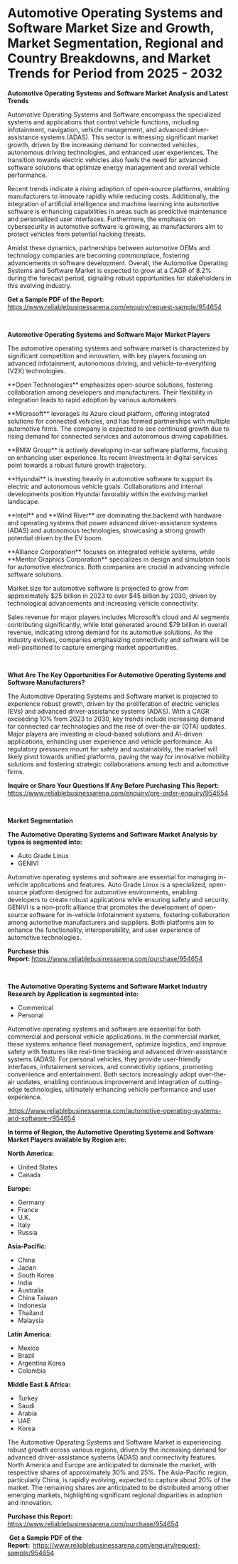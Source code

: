 <p><h1>Automotive Operating Systems and Software Market Size and Growth, Market Segmentation, Regional and Country Breakdowns, and Market Trends for Period from 2025 -  2032</h1></p><p><strong>Automotive Operating Systems and Software Market Analysis and Latest Trends</strong></p>
<p><p>Automotive Operating Systems and Software encompass the specialized systems and applications that control vehicle functions, including infotainment, navigation, vehicle management, and advanced driver-assistance systems (ADAS). This sector is witnessing significant market growth, driven by the increasing demand for connected vehicles, autonomous driving technologies, and enhanced user experiences. The transition towards electric vehicles also fuels the need for advanced software solutions that optimize energy management and overall vehicle performance.</p><p>Recent trends indicate a rising adoption of open-source platforms, enabling manufacturers to innovate rapidly while reducing costs. Additionally, the integration of artificial intelligence and machine learning into automotive software is enhancing capabilities in areas such as predictive maintenance and personalized user interfaces. Furthermore, the emphasis on cybersecurity in automotive software is growing, as manufacturers aim to protect vehicles from potential hacking threats.</p><p>Amidst these dynamics, partnerships between automotive OEMs and technology companies are becoming commonplace, fostering advancements in software development. Overall, the Automotive Operating Systems and Software Market is expected to grow at a CAGR of 8.2% during the forecast period, signaling robust opportunities for stakeholders in this evolving industry.</p></p>
<p><strong>Get a Sample PDF of the Report:&nbsp;</strong> <a href="https://www.reliablebusinessarena.com/enquiry/request-sample/954654?utm_campaign=2317&utm_medium=2&utm_source=Github&utm_content=ia&utm_term=18042025&utm_id=automotive-operating-systems-and-software">https://www.reliablebusinessarena.com/enquiry/request-sample/954654</a></p>
<p>&nbsp;</p>
<p><strong>Automotive Operating Systems and Software Major Market Players</strong></p>
<p><p>The automotive operating systems and software market is characterized by significant competition and innovation, with key players focusing on advanced infotainment, autonomous driving, and vehicle-to-everything (V2X) technologies.</p><p>**Open Technologies** emphasizes open-source solutions, fostering collaboration among developers and manufacturers. Their flexibility in integration leads to rapid adoption by various automakers.</p><p>**Microsoft** leverages its Azure cloud platform, offering integrated solutions for connected vehicles, and has formed partnerships with multiple automotive firms. The company is expected to see continued growth due to rising demand for connected services and autonomous driving capabilities.</p><p>**BMW Group** is actively developing in-car software platforms, focusing on enhancing user experience. Its recent investments in digital services point towards a robust future growth trajectory.</p><p>**Hyundai** is investing heavily in automotive software to support its electric and autonomous vehicle goals. Collaborations and internal developments position Hyundai favorably within the evolving market landscape.</p><p>**Intel** and **Wind River** are dominating the backend with hardware and operating systems that power advanced driver-assistance systems (ADAS) and autonomous technologies, showcasing a strong growth potential driven by the EV boom.</p><p>**Alliance Corporation** focuses on integrated vehicle systems, while **Mentor Graphics Corporation** specializes in design and simulation tools for automotive electronics. Both companies are crucial in advancing vehicle software solutions.</p><p>Market size for automotive software is projected to grow from approximately $25 billion in 2023 to over $45 billion by 2030, driven by technological advancements and increasing vehicle connectivity.</p><p>Sales revenue for major players includes Microsoft’s cloud and AI segments contributing significantly, while Intel generated around $79 billion in overall revenue, indicating strong demand for its automotive solutions. As the industry evolves, companies emphasizing connectivity and software will be well-positioned to capture emerging market opportunities.</p></p>
<p>&nbsp;</p>
<p><strong>What Are The Key Opportunities For Automotive Operating Systems and Software Manufacturers?</strong></p>
<p><p>The Automotive Operating Systems and Software market is projected to experience robust growth, driven by the proliferation of electric vehicles (EVs) and advanced driver-assistance systems (ADAS). With a CAGR exceeding 10% from 2023 to 2030, key trends include increasing demand for connected car technologies and the rise of over-the-air (OTA) updates. Major players are investing in cloud-based solutions and AI-driven applications, enhancing user experience and vehicle performance. As regulatory pressures mount for safety and sustainability, the market will likely pivot towards unified platforms, paving the way for innovative mobility solutions and fostering strategic collaborations among tech and automotive firms.</p></p>
<p><strong>Inquire or Share Your Questions If Any Before Purchasing This Report:</strong> <a href="https://www.reliablebusinessarena.com/enquiry/pre-order-enquiry/954654?utm_campaign=2317&utm_medium=2&utm_source=Github&utm_content=ia&utm_term=18042025&utm_id=automotive-operating-systems-and-software">https://www.reliablebusinessarena.com/enquiry/pre-order-enquiry/954654</a></p>
<p>&nbsp;</p>
<p><strong>Market Segmentation</strong></p>
<p><strong>The Automotive Operating Systems and Software Market Analysis by types is segmented into:</strong></p>
<p><ul><li>Auto Grade Linux</li><li>GENIVI</li></ul></p>
<p><p>Automotive operating systems and software are essential for managing in-vehicle applications and features. Auto Grade Linux is a specialized, open-source platform designed for automotive environments, enabling developers to create robust applications while ensuring safety and security. GENIVI is a non-profit alliance that promotes the development of open-source software for in-vehicle infotainment systems, fostering collaboration among automotive manufacturers and suppliers. Both platforms aim to enhance the functionality, interoperability, and user experience of automotive technologies.</p></p>
<p><strong>Purchase this Report:&nbsp;</strong><a href="https://www.reliablebusinessarena.com/purchase/954654?utm_campaign=2317&utm_medium=2&utm_source=Github&utm_content=ia&utm_term=18042025&utm_id=automotive-operating-systems-and-software">https://www.reliablebusinessarena.com/purchase/954654</a></p>
<p>&nbsp;</p>
<p><strong>The Automotive Operating Systems and Software Market Industry Research by Application is segmented into:</strong></p>
<p><ul><li>Commerical</li><li>Personal</li></ul></p>
<p><p>Automotive operating systems and software are essential for both commercial and personal vehicle applications. In the commercial market, these systems enhance fleet management, optimize logistics, and improve safety with features like real-time tracking and advanced driver-assistance systems (ADAS). For personal vehicles, they provide user-friendly interfaces, infotainment services, and connectivity options, promoting convenience and entertainment. Both sectors increasingly adopt over-the-air updates, enabling continuous improvement and integration of cutting-edge technologies, ultimately enhancing vehicle performance and user experience.</p></p>
<p><a href="https://www.reliablebusinessarena.com/automotive-operating-systems-and-software-r954654?utm_campaign=2317&utm_medium=2&utm_source=Github&utm_content=ia&utm_term=18042025&utm_id=automotive-operating-systems-and-software">&nbsp;https://www.reliablebusinessarena.com/automotive-operating-systems-and-software-r954654</a></p>
<p><strong>In terms of Region, the Automotive Operating Systems and Software Market Players available by Region are:</strong></p>
<p>
    <p> <strong> North America: </strong>
        <ul>
            <li>United States</li>
            <li>Canada</li>
        </ul>
        </p> 
    <p> <strong> Europe: </strong>
        <ul>
            <li>Germany</li>
            <li>France</li>
            <li>U.K.</li>
            <li>Italy</li>
            <li>Russia</li>
        </ul>
        </p> 
    <p> <strong> Asia-Pacific: </strong>
        <ul>
            <li>China</li>
            <li>Japan</li>
            <li>South Korea</li>
            <li>India</li>
            <li>Australia</li>
            <li>China Taiwan</li>
            <li>Indonesia</li>
            <li>Thailand</li>
            <li>Malaysia</li>
        </ul>
        </p> 
    <p> <strong> Latin America: </strong>
        <ul>
            <li>Mexico</li>
            <li>Brazil</li>
            <li>Argentina Korea</li>
            <li>Colombia</li>
        </ul>
        </p> 
    <p> <strong> Middle East & Africa: </strong>
        <ul>
            <li>Turkey</li>
            <li>Saudi</li>
            <li>Arabia</li>
            <li>UAE</li>
            <li>Korea</li>
        </ul>
    </p>
    </p>
<p><p>The Automotive Operating Systems and Software Market is experiencing robust growth across various regions, driven by the increasing demand for advanced driver-assistance systems (ADAS) and connectivity features. North America and Europe are anticipated to dominate the market, with respective shares of approximately 30% and 25%. The Asia-Pacific region, particularly China, is rapidly evolving, expected to capture about 20% of the market. The remaining shares are anticipated to be distributed among other emerging markets, highlighting significant regional disparities in adoption and innovation.</p></p>
<p><strong>Purchase this Report: </strong><a href="https://www.reliablebusinessarena.com/purchase/954654?utm_campaign=2317&utm_medium=2&utm_source=Github&utm_content=ia&utm_term=18042025&utm_id=automotive-operating-systems-and-software">https://www.reliablebusinessarena.com/purchase/954654</a></p>
<p>&nbsp;<strong>Get a Sample PDF of the Report:&nbsp;&nbsp;</strong><a href="https://www.reliablebusinessarena.com/enquiry/request-sample/954654?utm_campaign=2317&utm_medium=2&utm_source=Github&utm_content=ia&utm_term=18042025&utm_id=automotive-operating-systems-and-software">https://www.reliablebusinessarena.com/enquiry/request-sample/954654</a></p>
<p><strong></strong></p>
<p><p></p><p></p><p></p></p>
